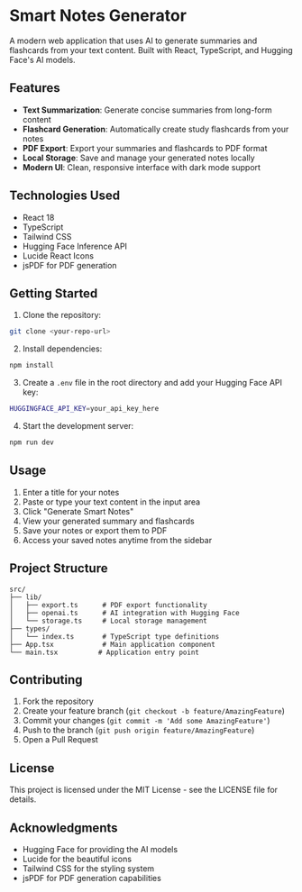 # Smart Notes Generator

A modern web application that uses AI to generate summaries and flashcards from your text content. Built with React, TypeScript, and Hugging Face's AI models.

## Features

* **Text Summarization**: Generate concise summaries from long-form content
* **Flashcard Generation**: Automatically create study flashcards from your notes
* **PDF Export**: Export your summaries and flashcards to PDF format
* **Local Storage**: Save and manage your generated notes locally
* **Modern UI**: Clean, responsive interface with dark mode support

## Technologies Used

* React 18
* TypeScript
* Tailwind CSS
* Hugging Face Inference API
* Lucide React Icons
* jsPDF for PDF generation

## Getting Started

1. Clone the repository:
```bash
git clone <your-repo-url>
```

2. Install dependencies:
```bash
npm install
```

3. Create a `.env` file in the root directory and add your Hugging Face API key:
```bash
HUGGINGFACE_API_KEY=your_api_key_here
```

4. Start the development server:
```bash
npm run dev
```

## Usage

1. Enter a title for your notes
2. Paste or type your text content in the input area
3. Click "Generate Smart Notes"
4. View your generated summary and flashcards
5. Save your notes or export them to PDF
6. Access your saved notes anytime from the sidebar

## Project Structure

```
src/
├── lib/
│   ├── export.ts      # PDF export functionality
│   ├── openai.ts      # AI integration with Hugging Face
│   └── storage.ts     # Local storage management
├── types/
│   └── index.ts       # TypeScript type definitions
├── App.tsx            # Main application component
└── main.tsx          # Application entry point
```

## Contributing

1. Fork the repository
2. Create your feature branch (`git checkout -b feature/AmazingFeature`)
3. Commit your changes (`git commit -m 'Add some AmazingFeature'`)
4. Push to the branch (`git push origin feature/AmazingFeature`)
5. Open a Pull Request

## License

This project is licensed under the MIT License - see the LICENSE file for details.

## Acknowledgments

* Hugging Face for providing the AI models
* Lucide for the beautiful icons
* Tailwind CSS for the styling system
* jsPDF for PDF generation capabilities
